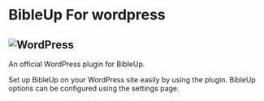 # BibleUp For wordpress
![WordPress](https://img.shields.io/badge/WordPress-%23117AC9.svg?style=for-the-badge&logo=WordPress&logoColor=white)
---
An official WordPress plugin for BibleUp.

Set up BibleUp on your WordPress site easily by using the plugin.
BibleUp options can be configured using the settings page.

